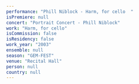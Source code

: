 ```yaml
---
performance: "Phill Niblock - Harm, for cello  "
isPremiere: null
concert: "Portrait Concert - Phill Niblock"
work: "Harm, for cello"
isCommission: false
isResidency: false
work_year: "2003"
ensemble: null
season: "GEM-FEST"
venue: "Recital Hall"
person: null
country: null
---
```


